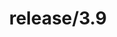 ---
title: "release/3.9"
description: >
  release/3.9 CHANGELOG 汇总，最近发布版本: v3.9.8 , 时间: 2023-03-17
weight: -39
---
